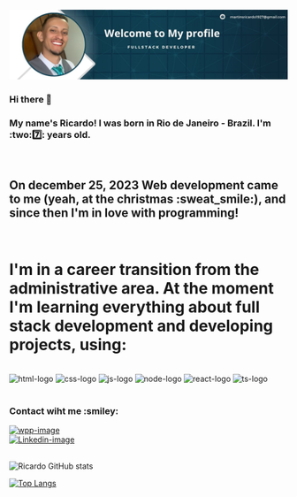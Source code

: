 ![atlz-git-hub](https://raw.githubusercontent.com/Ricardocrvg19/ricardocrvg19/ff76443356ccb963d5081080e907ee57a48c59df/git-atlz-profile.jpeg)


### Hi there 👋
<h3>
My name's Ricardo! I was born in Rio de Janeiro - Brazil. I'm :two:7️⃣: years old.
</h3>
<br>
<h2>
  On december 25, 2023 Web development came to me (yeah, at the christmas :sweat_smile:), and since then I'm in love with programming!
</h2>
<br>
<h1> I'm in a career transition from the administrative area. At the moment I'm learning everything about full stack development and developing projects, using:
  </h1>
<br>
   <img src="https://img.shields.io/badge/HTML5-E34F26?style=for-the-badge&logo=html5&logoColor=white" alt="html-logo">
   <img src="https://img.shields.io/badge/CSS-239120?&style=for-the-badge&logo=css3&logoColor=white" alt="css-logo">
   <img src="https://img.shields.io/badge/JavaScript-F7DF1E?style=for-the-badge&logo=javascript&logoColor=black" alt="js-logo">
   <img src="https://img.shields.io/badge/Node.js-43853D?style=for-the-badge&logo=node.js&logoColor=white" alt="node-logo">
   <img src="https://img.shields.io/badge/React-20232A?style=for-the-badge&logo=react&logoColor=61DAFB" alt="react-logo">
   <img src="https://img.shields.io/badge/TypeScript-007ACC?style=for-the-badge&logo=typescript&logoColor=white" alt="ts-logo">
   <br>
   <br>
<h3>Contact wiht me :smiley:</h3>
<a href=https://web.whatsapp.com/> <img src="https://img.shields.io/badge/WhatsApp-25D366?style=for-the-badge&logo=whatsapp&logoColor=white" alt="wpp-image"> </a>
<br>
<a href=https://www.linkedin.com/in/ricardo-martins-r2730/> <img src="https://img.shields.io/badge/LinkedIn-0077B5?style=for-the-badge&logo=linkedin&logoColor=white" alt="Linkedin-image"> </a>
<br>
<br>

![Ricardo GitHub stats](https://github-readme-stats.vercel.app/api?username=ricardocrvg19&show_icons=true&hide=contribs,prs&cache_seconds=86400&theme=radical)

[![Top Langs](https://github-readme-stats.vercel.app/api/top-langs/?username=ricardocrvg19&layout=donut)](https://github.com/ricardocrvg19/github-readme-stats)




  


